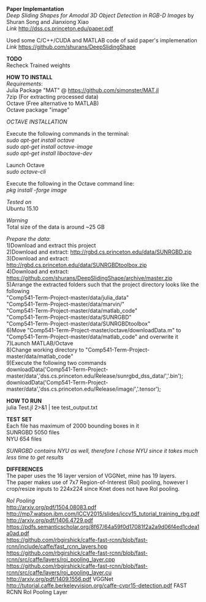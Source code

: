 **Paper Implemantation**  
*Deep Sliding Shapes for Amodal 3D Object Detection in RGB-D Images* by Shuran Song and Jianxiong Xiao  
*Link* http://dss.cs.princeton.edu/paper.pdf  

Used some C/C++/CUDA and MATLAB code of said paper's implemenation  
*Link* https://github.com/shurans/DeepSlidingShape  

**TODO**  
Recheck Trained weights  

**HOW TO INSTALL**  
*Requirements*:  
Julia Package "MAT" @ https://github.com/simonster/MAT.jl  
7zip (For extracting processed data)  
Octave (Free alternative to MATLAB)   
Octave package "image"   


*OCTAVE INSTALLATION*  

Execute the following commands in the terminal:  
*sudo apt-get install octave*  
*sudo apt-get install octave-image*  
*sudo apt-get install liboctave-dev*  

Launch Octave  
*sudo octave-cli*  

Execute the following in the Octave command line:  
*pkg install -forge image*  


*Tested on*  
Ubuntu 15.10  

*Warning*  
Total size of the data is around ~25 GB  

*Prepare the data*:  
1)Download and extract this project  
2)Download and extract: http://rgbd.cs.princeton.edu/data/SUNRGBD.zip  
3)Download and extract: http://rgbd.cs.princeton.edu/data/SUNRGBDtoolbox.zip  
4)Download and extract: https://github.com/shurans/DeepSlidingShape/archive/master.zip  
5)Arrange the extracted folders such that the project directory looks like the following  
"Comp541-Term-Project-master/data/julia_data"  
"Comp541-Term-Project-master/data/marvin/"  
"Comp541-Term-Project-master/data/matlab_code"  
"Comp541-Term-Project-master/data/SUNRGBD"  
"Comp541-Term-Project-master/data/SUNRGBDtoolbox"  
6)Move "Comp541-Term-Project-master/octave/downloadData.m" to "Comp541-Term-Project-master/data/matlab_code" and overwrite it  
7)Launch MATLAB/Octave  
8)Change working directory to "Comp541-Term-Project-master/data/matlab_code"  
9)Execute the following two commands  
downloadData('Comp541-Term-Project-master/data','dss.cs.princeton.edu/Release/sunrgbd_dss_data/','.bin');  
downloadData('Comp541-Term-Project-master/data','dss.cs.princeton.edu/Release/image/','.tensor');  


**HOW TO RUN**  
julia Test.jl 2>&1 | tee test_output.txt  

**TEST SET**  
Each file has maximum of 2000 bounding boxes in it  
SUNRGBD 5050 files  
NYU	654  files  

*SUNRGBD contains NYU as well, therefore I chose NYU since it takes much less time to get results*  


**DIFFERENCES**  
The paper uses the 16 layer version of VGGNet, mine has 19 layers.  
The paper makes use of 7x7 Region-of-Interest (RoI) pooling, however I crop/resize inputs to 224x224 since Knet does not have RoI pooling.  

*RoI Pooling*  
http://arxiv.org/pdf/1504.08083.pdf  
http://mp7.watson.ibm.com/ICCV2015/slides/iccv15_tutorial_training_rbg.pdf  
http://arxiv.org/pdf/1406.4729.pdf  
https://pdfs.semanticscholar.org/8f67/64a59f0d17081f2a2a9d06f4ed1cdea1a0ad.pdf  
https://github.com/rbgirshick/caffe-fast-rcnn/blob/fast-rcnn/include/caffe/fast_rcnn_layers.hpp  
https://github.com/rbgirshick/caffe-fast-rcnn/blob/fast-rcnn/src/caffe/layers/roi_pooling_layer.cpp  
https://github.com/rbgirshick/caffe-fast-rcnn/blob/fast-rcnn/src/caffe/layers/roi_pooling_layer.cu  
http://arxiv.org/pdf/1409.1556.pdf VGGNet  
http://tutorial.caffe.berkeleyvision.org/caffe-cvpr15-detection.pdf FAST RCNN RoI Pooling Layer  
